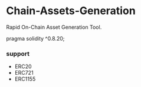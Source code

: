 # Chain-Assets-Generation

Rapid On-Chain Asset Generation Tool.

pragma solidity ^0.8.20;

### support 
- ERC20
- ERC721
- ERC1155